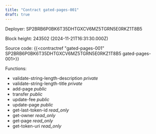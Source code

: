 ```yaml
---
title: "Contract gated-pages-001"
draft: true
---
```

Deployer: SP2BRB6P0BK6T35DHTGXCV6MZ5TGRN5E0RKZ1T8B5


 



Block height: 243502 (2024-11-21T16:31:30.000Z)

Source code: {{<contractref "gated-pages-001" SP2BRB6P0BK6T35DHTGXCV6MZ5TGRN5E0RKZ1T8B5 gated-pages-001>}}

Functions:

* validate-string-length-description _private_
* validate-string-length-title _private_
* add-page _public_
* transfer _public_
* update-fee _public_
* update-page _public_
* get-last-token-id _read_only_
* get-owner _read_only_
* get-page _read_only_
* get-token-uri _read_only_
